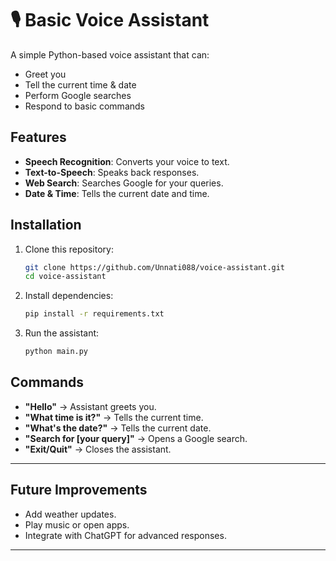 
# 🎙️ Basic Voice Assistant

A simple Python-based voice assistant that can:
- Greet you
- Tell the current time & date
- Perform Google searches
- Respond to basic commands

## Features
- **Speech Recognition**: Converts your voice to text.
- **Text-to-Speech**: Speaks back responses.
- **Web Search**: Searches Google for your queries.
- **Date & Time**: Tells the current date and time.

## Installation
1. Clone this repository:
   ```bash
   git clone https://github.com/Unnati088/voice-assistant.git
   cd voice-assistant
   ```
2. Install dependencies:
   ```bash
   pip install -r requirements.txt
   ```

3. Run the assistant:
   ```bash
   python main.py
   ```

## Commands
- **"Hello"** → Assistant greets you.
- **"What time is it?"** → Tells the current time.
- **"What's the date?"** → Tells the current date.
- **"Search for [your query]"** → Opens a Google search.
- **"Exit/Quit"** → Closes the assistant.

---

## Future Improvements
- Add weather updates.
- Play music or open apps.
- Integrate with ChatGPT for advanced responses.

---

